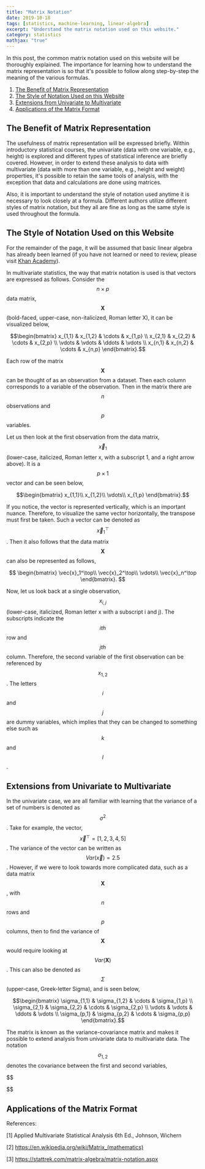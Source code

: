 ```yaml
---
title: "Matrix Notation"
date: 2019-10-18
tags: [statistics, machine-learning, linear-algebra]
excerpt: "Understand the matrix notation used on this website."
category: statistics
mathjax: "true"
---
```

In this post, the common matrix notation used on this website will be thoroughly explained. The importance for learning how to understand the matrix representation is so that it's possible to follow along step-by-step the meaning of the various formulas.

1. [The Benefit of Matrix Representation](https://qzyu999.github.io/wang-zhan/statistics/notation/#the-benefit-of-matrix-representation)
2. [The Style of Notation Used on this Website](https://qzyu999.github.io/wang-zhan/statistics/notation/#the-style-of-notation-used-on-this-website)
3. [Extensions from Univariate to Multivariate](https://qzyu999.github.io/wang-zhan/statistics/notation/#extensions-from-univariate-to-multivariate)
4. [Applications of the Matrix Format](https://qzyu999.github.io/wang-zhan/statistics/notation/#applications-of-the-matrix-format)

## The Benefit of Matrix Representation
The usefulness of matrix representation will be expressed briefly. Within introductory statistical courses, the univariate (data with one variable, e.g., height) is explored and different types of statistical inference are briefly covered. However, in order to extend these analysis to data with multivariate (data with more than one variable, e.g., height and weight) properties, it's possible to retain the same tools of analysis, with the exception that data and calculations are done using matrices.

Also, it is important to understand the style of notation used anytime it is necessary to look closely at a formula. Different authors utilize different styles of matrix notation, but they all are fine as long as the same style is used throughout the formula.

## The Style of Notation Used on this Website
For the remainder of the page, it will be assumed that basic linear algebra has already been learned (if you have not learned or need to review, please visit [Khan Academy](https://www.khanacademy.org/math/linear-algebra)).

In multivariate statistics, the way that matrix notation is used is that vectors are expressed as follows. Consider the $$n \times p$$ data matrix, $$\textbf{X}$$ (bold-faced, upper-case, non-italicized, Roman letter X), it can be visualized below,

$$\begin{bmatrix}
x_{1,1} & x_{1,2} & \cdots & x_{1,p} \\
x_{2,1} & x_{2,2} & \cdots & x_{2,p} \\
\vdots & \vdots & \ddots & \vdots \\
x_{n,1} & x_{n,2} & \cdots & x_{n,p}
\end{bmatrix}.$$

Each row of the matrix $$\textbf{X}$$ can be thought of as an observation from a dataset. Then each column corresponds to a variable of the observation. Then in the matrix there are $$n$$ observations and $$p$$ variables.

Let us then look at the first observation from the data matrix, $$\vec{x}_1$$ (lower-case, italicized, Roman letter x, with a subscript 1, and a right arrow above). It is a $$p\times 1$$ vector and can be seen below,

$$\begin{bmatrix}
x_{1,1}\\
x_{1,2}\\
\vdots\\
x_{1,p}
\end{bmatrix}.$$

If you notice, the vector is represented vertically, which is an important nuance. Therefore, to visualize the same vector horizontally, the transpose must first be taken. Such a vector can be denoted as $$\vec{x}_1^\top$$. Then it also follows that the data matrix $$\textbf{X}$$ can also be represented as follows,

$$
\begin{bmatrix}
\vec{x}_1^\top\\
\vec{x}_2^\top\\
\vdots\\
\vec{x}_n^\top
\end{bmatrix}.
$$

Now, let us look back at a single observation, $$x_{i,j}$$ (lower-case, italicized, Roman letter x with a subscript i and j). The subscripts indicate the $$ith$$ row and $$jth$$ column. Therefore, the second variable of the first observation can be referenced by $$x_{1,2}$$. The letters $$i$$ and $$j$$ are dummy variables, which implies that they can be changed to something else such as $$k$$ and $$l$$.

## Extensions from Univariate to Multivariate
In the univariate case, we are all familiar with learning that the variance of a set of numbers is denoted as $$\sigma^2$$. Take for example, the vector, $$\vec{x}^\top = [1, 2, 3, 4, 5]$$. The variance of the vector can be written as $$Var(\vec{x}) = 2.5$$. However, if we were to look towards more complicated data, such as a data matrix $$\textbf{X}$$, with $$n$$ rows and $$p$$ columns, then to find the variance of $$\textbf{X}$$ would require looking at $$Var(\textbf{X})$$. This can also be denoted as $$\Sigma$$ (upper-case, Greek-letter Sigma), and is seen below,

$$\begin{bmatrix}
\sigma_{1,1} & \sigma_{1,2} & \cdots & \sigma_{1,p} \\
\sigma_{2,1} & \sigma_{2,2} & \cdots & \sigma_{2,p} \\
\vdots & \vdots & \ddots & \vdots \\
\sigma_{p,1} & \sigma_{p,2} & \cdots & \sigma_{p,p}
\end{bmatrix}.$$

The matrix is known as the variance-covariance matrix and makes it possible to extend analysis from univariate data to multivariate data. The notation $$\sigma_{1,2}$$ denotes the covariance between the first and second variables,

$$

$$

## Applications of the Matrix Format

References:

[1] Applied Multivariate Statistical Analysis 6th Ed., Johnson, Wichern

[2] https://en.wikipedia.org/wiki/Matrix_(mathematics)

[3] https://stattrek.com/matrix-algebra/matrix-notation.aspx
